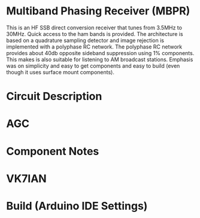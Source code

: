 # Multiband Phasing Receiver (MBPR)
This is an HF SSB direct conversion receiver that tunes from 3.5MHz to 30MHz. Quick access to the ham bands is provided. The architecture is based on a quadrature sampling detector and image rejection is implemented with a polyphase RC network. The polyphase RC network provides about 40db opposite sideband suppression using 1% components. This makes is also suitable for listening to AM broadcast stations. Emphasis was on simplicity and easy to get components and easy to build (even though it uses surface mount components).
# Circuit Description
# AGC
# Component Notes
# VK7IAN
# Build (Arduino IDE Settings)
